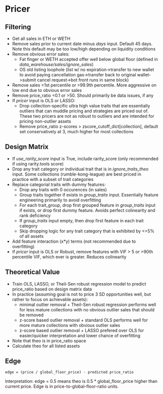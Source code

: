 # Pricer

## Filtering
- Get all sales in ETH or WETH
- Remove sales prior to current date minus *days* input. Default 45 days. Note this default may be too low/high depending on liquidity conditions
- Remove obvious error sales:
	- Fat finger or WETH accepted offer well below global floor (defined in *data_warehouse/sales/ignore_sales*)
	- OS old listing loophole (list w/ no expiration->transfer to new wallet to avoid paying cancellation gas->transfer back to original wallet->submit cancel request->bot front runs in same block)
- Remove sales <1st percentile or >99.9th percentile. More aggressive on low end due to obvious error sales
- Remove price_ratio <0.1 or >50. Should primarily be data issues, if any
- If *pricer* input is OLS or LASSO:
	- Drop collection-specific ultra high value traits that are essentially outliers that can muddle pricing and strategies are priced out of. These two pricers are not as robust to outliers and are intended for pricing non-outlier assets
	- Remove price_ratio z-scores > zscore_cutoff_dict[collection], default set conservatively at 3, much higher for most collections

## Design Matrix
- If *use_rarity_score* input is True, include rarity_score (only recommended if using rarity.tools score)
- Drop any trait category or individual trait that is in *ignore_traits_theo* input. Some collections (rumble-kong-league) are best priced in practice with a subset of trait categories
- Replace categorial traits with dummy features:
	- Drop any traits with 0 occurences (in sales)
	- Group traits together if exists in *group_traits* input. Essentially feature engineering primarily to avoid overfitting
	- For each trait_group, drop first grouped feature in *group_traits* input if exists, or drop first dummy feature. Avoids perfect colinearity and rank deficiency
	- If *group_traits* input empty, then drop first feature in each trait category
	- Skip dropping logic for any trait category that is exhibited by <=5% of all assets
- Add feature interaction (x*y) terms (not recommended due to overfitting)
- If *pricer* input is OLS or Robust, remove features with VIF > 5 or >90th percentile VIF, which ever is greater. Reduces colinearity

## Theoretical Value
- Train OLS, LASSO, or Theil-Sen robust regression model to predict price_ratio based on design matrix data
- In practice (assuming goal is not to price 3 SD opportunities well, but rather to focus on achievable assets):
	- minimal outlier removal + Theil-Sen robust regression performs well for less mature collections with no obvious outlier sales that should be removed
	- z-score based outlier removal + standard OLS performs well for more mature collections with obvious outlier sales
	- z-score based outlier removal + LASSO prefered over OLS for easier/quicker interpretation and lower chance of overfitting
- Note that theo is in price_ratio space
- Calculate theo for all listed assets

## Edge

	edge = (price / global_floor_price) - predicted price_ratio

Interpretation: edge = 0.5 means theo is 0.5 * global_floor_price higher than current price. Edge is in price-to-global-floor-ratio units.